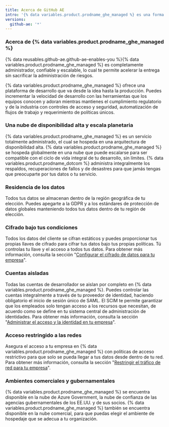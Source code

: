 ```yaml
---
title: Acerca de GitHub AE
intro: '{% data variables.product.prodname_ghe_managed %} es una forma de tener cumplimiento y seguridad ampliada para utilizar {% data variables.product.prodname_dotcom %} en la nube.'
versions:
  github-ae: '*'
---
```


### Acerca de {% data variables.product.prodname_ghe_managed %}

{% data reusables.github-ae.github-ae-enables-you %}{% data variables.product.prodname_ghe_managed %} es completamente administrador, confiable y escalable, lo cual te permite acelerar la entrega sin sacrificar la administración de riesgos.

{% data variables.product.prodname_ghe_managed %} ofrece una plataforma de desarrollo que va desde la idea hasta la producción. Puedes incrementar la velocidad de desarrollo con las herramientas que los equipos conocen y adoran mientras mantienes el cumplimiento regulatorio y de la industria con controles de acceso y seguridad, automatización de flujos de trabajo y requerimiento de políticas únicos.

### Una nube de disponibilidad alta y escala planetaria

{% data variables.product.prodname_ghe_managed %} es un servicio totalmente administrado, el cual se hospeda en una arquitectura de disponibilidad alta. {% data variables.product.prodname_ghe_managed %} se hospeda globalmente en una nube que puede escalarse para ser compatible con el ciclo de vida integral de tu desarrollo, sin límites. {% data variables.product.prodname_dotcom %} administra integralmente los respaldos, recuperaciones de fallos y de desastres para que jamás tengas que preocuparte por tus datos o tu servicio.

### Residencia de los datos

Todos tus datos se almacenan dentro de la región geográfica de tu elección. Puedes apegarte a la GDPR y a los estándares de protección de datos globales manteniendo todos tus datos dentro de tu región de elección.

### Cifrado bajo tus condiciones

Todos los datos del cliente se cifran estáticos y puedes proporcionar tus propias llaves de cifrado para cifrar tus datos bajo tus propias políticas. Tú controlas tu llave y el acceso a todos tus datos. Para obtener más información, consulta la sección "[Configurar el cifrado de datos para tu empresa](/admin/configuration/configuring-data-encryption-for-your-enterprise)".

### Cuentas aisladas

Todas las cuentas de desarrollador se aislan por completo en {% data variables.product.prodname_ghe_managed %}. Puedes controlar las cuentas integralmente a través de tu proveedor de identidad, haciendo obligatorio el inicio de sesión único de SAML. El SCIM te permite garantizar que los empleados solo tengan acceso a los recursos que necesitan, de acuerdo como se define en tu sistema central de administración de identidades. Para obtener más información, consulta la sección "[Administrar el acceso y la identidad en tu empresa](/admin/authentication/managing-identity-and-access-for-your-enterprise)".

### Acceso restringido a las redes

Asegura el acceso a tu empresa en {% data variables.product.prodname_ghe_managed %} con políticas de acceso restrictivo para que solo se pueda llegar a tus datos desde dentro de tu red. Para obtener más información, consulta la sección "[Restringir el tráfico de red para tu empresa](/admin/configuration/restricting-network-traffic-to-your-enterprise)".

### Ambientes comerciales y gubernamentales

{% data variables.product.prodname_ghe_managed %} se encuentra disponible en la nube de Azure Government, la nube de confianza de las agencias gubernamentales de los EE.UU. y de sus socios. {% data variables.product.prodname_ghe_managed %} también se encuentra disponible en la nube comercial, para que puedas elegir el ambiente de hospedaje que se adecua a tu organización.
